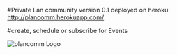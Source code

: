 #Private Lan community
version 0.1 deployed on heroku:
http://plancomm.herokuapp.com/

#create, schedule or subscribe for Events

![plancomm Logo](https://res.cloudinary.com/ironhackcamp/image/upload/v1579561986/codesource/header_pic_wosn8d.jpg)